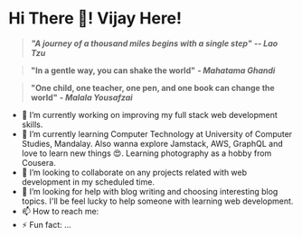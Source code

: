 <link rel="stylesheet" href="https://use.fontawesome.com/releases/v5.6.1/css/all.css" integrity="sha384-gfdkjb5BdAXd+lj+gudLWI+BXq4IuLW5IT+brZEZsLFm++aCMlF1V92rMkPaX4PP" crossorigin="anonymous">

# Hi There 👋! Vijay Here!

> **_"A journey of a thousand miles begins with a single step"_** **_-- Lao Tzu_**

> **"In a gentle way, you can shake the world"** **_- Mahatama Ghandi_**

> **"One child, one teacher, one pen, and one book can change the world"** **_- Malala Yousafzai_**

- 🔭 I’m currently working on improving my full stack web development skills.
- 🌱 I’m currently learning Computer Technology at University of Computer Studies, Mandalay. Also wanna explore Jamstack, AWS, GraphQL and love to learn new things 😍. Learning photography as a hobby from Cousera.
- 👯 I’m looking to collaborate on any projects related with web development in my scheduled time.
- 🤔 I’m looking for help with blog writing and choosing interesting blog topics. I'll be feel lucky to help someone with learning web development.
- 📫 How to reach me: [<i class="fas fa-globe"></i>](https://portfolio-git-master.vijaykumarktg.vercel.app/) [<i class="fas fa-envelope"></i>](mailto:vijaykumarktg18@gmail.com) [<i class="fab fa-linkedin-in"></i>](https://www.linkedin.com/in/vijay-kumar-b74573166/) [<i class="fab fa-twitter"></i>](https://twitter.com/vijaykumarktg18) [<i class="fab fa-instagram"></i>](https://www.instagram.com/vijaykumarktg18/) [<i class="fab fa-facebook-f"></i>](https://web.facebook.com/profile.php?id=100022369323480)
- ⚡ Fun fact: ...
